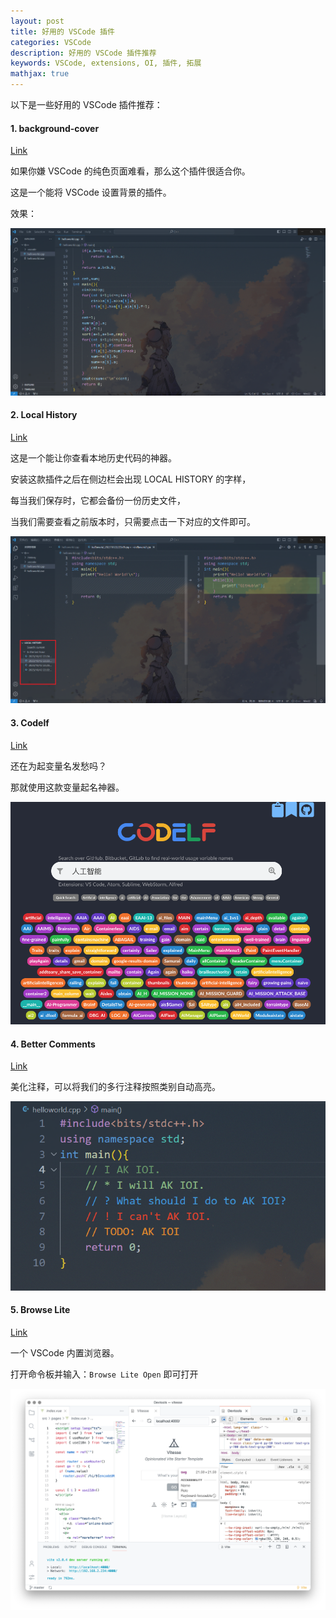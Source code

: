 ```yaml
---
layout: post
title: 好用的 VSCode 插件
categories: VSCode
description: 好用的 VSCode 插件推荐
keywords: VSCode, extensions, OI, 插件, 拓展
mathjax: true
---
```


以下是一些好用的 VSCode 插件推荐：

#### 1. background-cover

[Link](https://marketplace.visualstudio.com/items?itemName=manasxx.background-cover)

如果你嫌 VSCode 的纯色页面难看，那么这个插件很适合你。

这是一个能将 VSCode 设置背景的插件。

效果：

![](/images/posts/extensions-for-VSCode/1.png)

#### 2. Local History

[Link](https://marketplace.visualstudio.com/items?itemName=xyz.local-history)

这是一个能让你查看本地历史代码的神器。

安装这款插件之后在侧边栏会出现 LOCAL HISTORY 的字样，

每当我们保存时，它都会备份一份历史文件，

当我们需要查看之前版本时，只需要点击一下对应的文件即可。

![](/images/posts/extensions-for-VSCode/2.png)

#### 3. Codelf

[Link](https://marketplace.visualstudio.com/items?itemName=unbug.codelf)

还在为起变量名发愁吗？

那就使用这款变量起名神器。

![](/images/posts/extensions-for-VSCode/3.png)

#### 4. Better Comments

[Link](https://marketplace.visualstudio.com/items?itemName=aaron-bond.better-comments)

美化注释，可以将我们的多行注释按照类别自动高亮。

![](/images/posts/extensions-for-VSCode/4.png)


#### 5. Browse Lite

[Link](https://marketplace.visualstudio.com/items?itemName=antfu.browse-lite)

一个 VSCode 内置浏览器。

打开命令板并输入：`Browse Lite Open` 即可打开

![](/images/posts/extensions-for-VSCode/5.png)




